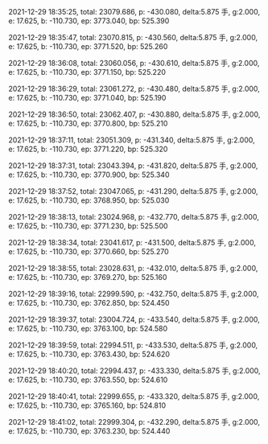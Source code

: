 2021-12-29 18:35:25, total: 23079.686, p: -430.080, delta:5.875 手, g:2.000, e: 17.625, b: -110.730, ep: 3773.040, bp: 525.390

2021-12-29 18:35:47, total: 23070.815, p: -430.560, delta:5.875 手, g:2.000, e: 17.625, b: -110.730, ep: 3771.520, bp: 525.260

2021-12-29 18:36:08, total: 23060.056, p: -430.610, delta:5.875 手, g:2.000, e: 17.625, b: -110.730, ep: 3771.150, bp: 525.220

2021-12-29 18:36:29, total: 23061.272, p: -430.480, delta:5.875 手, g:2.000, e: 17.625, b: -110.730, ep: 3771.040, bp: 525.190

2021-12-29 18:36:50, total: 23062.407, p: -430.880, delta:5.875 手, g:2.000, e: 17.625, b: -110.730, ep: 3770.800, bp: 525.210

2021-12-29 18:37:11, total: 23051.309, p: -431.340, delta:5.875 手, g:2.000, e: 17.625, b: -110.730, ep: 3771.220, bp: 525.320

2021-12-29 18:37:31, total: 23043.394, p: -431.820, delta:5.875 手, g:2.000, e: 17.625, b: -110.730, ep: 3770.900, bp: 525.340

2021-12-29 18:37:52, total: 23047.065, p: -431.290, delta:5.875 手, g:2.000, e: 17.625, b: -110.730, ep: 3768.950, bp: 525.030

2021-12-29 18:38:13, total: 23024.968, p: -432.770, delta:5.875 手, g:2.000, e: 17.625, b: -110.730, ep: 3771.230, bp: 525.500

2021-12-29 18:38:34, total: 23041.617, p: -431.500, delta:5.875 手, g:2.000, e: 17.625, b: -110.730, ep: 3770.660, bp: 525.270

2021-12-29 18:38:55, total: 23028.631, p: -432.010, delta:5.875 手, g:2.000, e: 17.625, b: -110.730, ep: 3769.270, bp: 525.160

2021-12-29 18:39:16, total: 22999.590, p: -432.750, delta:5.875 手, g:2.000, e: 17.625, b: -110.730, ep: 3762.850, bp: 524.450

2021-12-29 18:39:37, total: 23004.724, p: -433.540, delta:5.875 手, g:2.000, e: 17.625, b: -110.730, ep: 3763.100, bp: 524.580

2021-12-29 18:39:59, total: 22994.511, p: -433.530, delta:5.875 手, g:2.000, e: 17.625, b: -110.730, ep: 3763.430, bp: 524.620

2021-12-29 18:40:20, total: 22994.437, p: -433.330, delta:5.875 手, g:2.000, e: 17.625, b: -110.730, ep: 3763.550, bp: 524.610

2021-12-29 18:40:41, total: 22999.655, p: -433.320, delta:5.875 手, g:2.000, e: 17.625, b: -110.730, ep: 3765.160, bp: 524.810

2021-12-29 18:41:02, total: 22999.304, p: -432.290, delta:5.875 手, g:2.000, e: 17.625, b: -110.730, ep: 3763.230, bp: 524.440